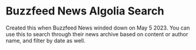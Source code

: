 # Buzzfeed News Algolia Search

Created this when Buzzfeed News winded down on May 5 2023. You can use this to search through their news archive based on content or author name, and filter by date as well.